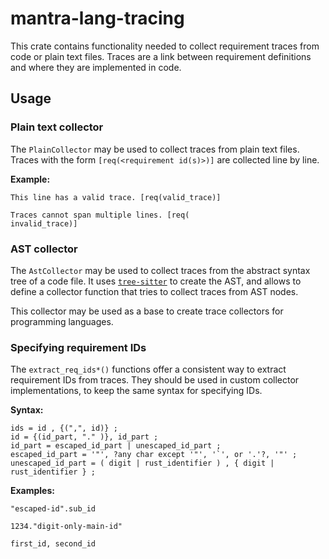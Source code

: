 # mantra-lang-tracing

This crate contains functionality needed to collect requirement traces from code or plain text files.
Traces are a link between requirement definitions and where they are implemented in code.

## Usage
### Plain text collector

The `PlainCollector` may be used to collect traces from plain text files.
Traces with the form `[req(<requirement id(s)>)]` are collected line by line.

**Example:**

```
This line has a valid trace. [req(valid_trace)]

Traces cannot span multiple lines. [req(
invalid_trace)]
```

### AST collector

The `AstCollector` may be used to collect traces from the abstract syntax tree of a code file.
It uses [`tree-sitter`](https://tree-sitter.github.io/tree-sitter/) to create the AST,
and allows to define a collector function that tries to collect traces from AST nodes.

This collector may be used as a base to create trace collectors for programming languages.

### Specifying requirement IDs

The `extract_req_ids*()` functions offer a consistent way to extract requirement IDs from traces.
They should be used in custom collector implementations, to keep the same syntax for specifying IDs.

**Syntax:**

```
ids = id , {(",", id)} ;
id = {(id_part, "." )}, id_part ;
id_part = escaped_id_part | unescaped_id_part ;
escaped_id_part = '"', ?any char except '"', '`', or '.'?, '"' ;
unescaped_id_part = ( digit | rust_identifier ) , { digit | rust_identifier } ;
```

**Examples:**

```
"escaped-id".sub_id

1234."digit-only-main-id"

first_id, second_id
```
